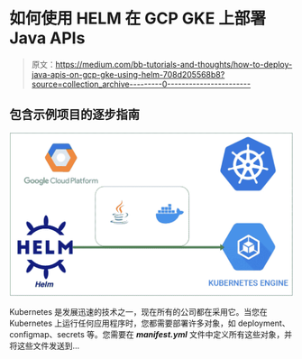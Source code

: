 # 如何使用 HELM 在 GCP GKE 上部署 Java APIs

> 原文：<https://medium.com/bb-tutorials-and-thoughts/how-to-deploy-java-apis-on-gcp-gke-using-helm-708d205568b8?source=collection_archive---------0----------------------->

## 包含示例项目的逐步指南

![](img/eadf1f357c6b9683ff947b0a405b9233.png)

Kubernetes 是发展迅速的技术之一，现在所有的公司都在采用它。当您在 Kubernetes 上运行任何应用程序时，您都需要部署许多对象，如 deployment、configmap、secrets 等。您需要在 ***manifest.yml*** 文件中定义所有这些对象，并将这些文件发送到…